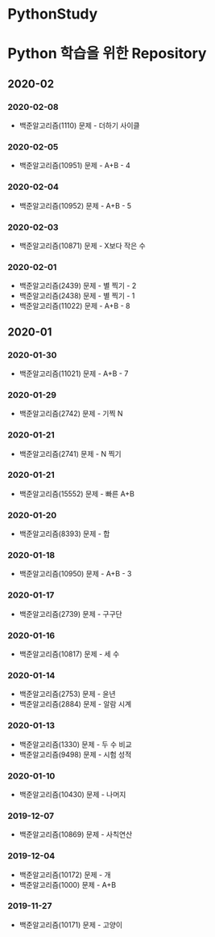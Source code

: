 PythonStudy
===========
# Python 학습을 위한 Repository
## 2020-02
### 2020-02-08
* 백준알고리즘(1110) 문제 - 더하기 사이클

### 2020-02-05
* 백준알고리즘(10951) 문제 - A+B - 4

### 2020-02-04
* 백준알고리즘(10952) 문제 - A+B - 5

### 2020-02-03
* 백준알고리즘(10871) 문제 - X보다 작은 수

### 2020-02-01
* 백준알고리즘(2439) 문제 - 별 찍기 - 2
* 백준알고리즘(2438) 문제 - 별 찍기 - 1
* 백준알고리즘(11022) 문제 - A+B - 8

## 2020-01
### 2020-01-30
* 백준알고리즘(11021) 문제 - A+B - 7

### 2020-01-29
* 백준알고리즘(2742) 문제 - 기찍 N

### 2020-01-21
* 백준알고리즘(2741) 문제 - N 찍기

### 2020-01-21
* 백준알고리즘(15552) 문제 - 빠른 A+B

### 2020-01-20
* 백준알고리즘(8393) 문제 - 합

### 2020-01-18
* 백준알고리즘(10950) 문제 - A+B - 3

### 2020-01-17
* 백준알고리즘(2739) 문제 - 구구단

### 2020-01-16
* 백준알고리즘(10817) 문제 - 세 수

### 2020-01-14
* 백준알고리즘(2753) 문제 - 윤년
* 백준알고리즘(2884) 문제 - 알람 시계

### 2020-01-13
* 백준알고리즘(1330) 문제 - 두 수 비교
* 백준알고리즘(9498) 문제 - 시험 성적

### 2020-01-10
* 백준알고리즘(10430) 문제 - 나머지

### 2019-12-07
* 백준알고리즘(10869) 문제 - 사칙연산

### 2019-12-04
* 백준알고리즘(10172) 문제 - 개
* 백준알고리즘(1000) 문제 - A+B

### 2019-11-27
* 백준알고리즘(10171) 문제 - 고양이